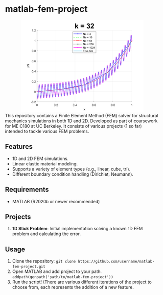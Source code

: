 # matlab-fem-project
<div style="text-align: center;">
  <img src="plot_k_32.png" alt="Plot of K = 32" width="400"/>
</div>
This repository contains a Finite Element Method (FEM) solver for structural mechanics simulations in both 1D and 2D. Developed as part of coursework for ME C180 at UC Berkeley.
It consists of various projects (1 so far) intended to tackle various FEM problems.

## Features
- 1D and 2D FEM simulations.
- Linear elastic material modeling.
- Supports a variety of element types (e.g., linear, cube, tri).
- Different boundary condition handling (Dirichlet, Neumann).

## Requirements
- MATLAB (R2020b or newer recommended)

## Projects
1. **1D Stick Problem**: Initial implementation solving a known 1D FEM problem and calculating the error.

## Usage
1. Clone the repository:
   ```git clone https://github.com/username/matlab-fem-project.git```
2. Open MATLAB and add project to your path.
   ```addpath(genpath('path/to/matlab-fem-project'))```
3. Run the script! (There are various different iterations of the project to choose from, each represents the addition of a new feature.
